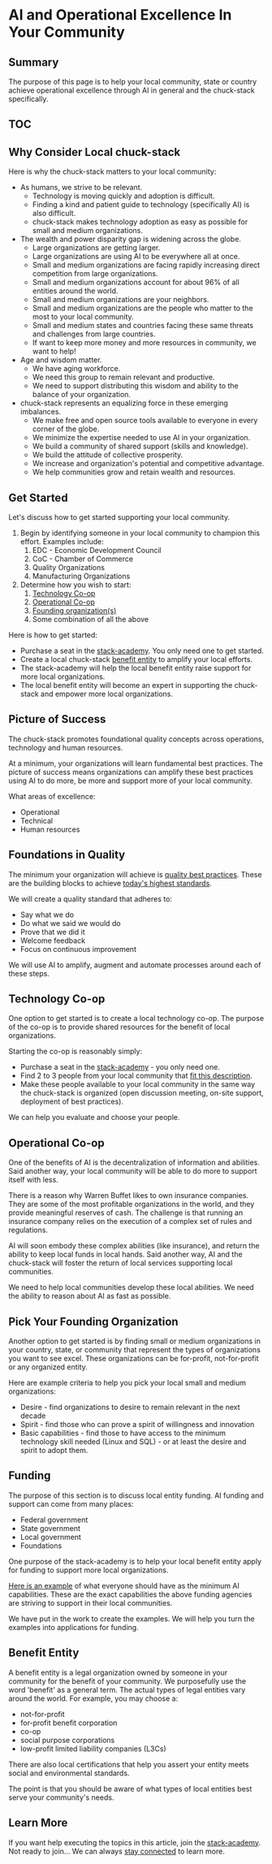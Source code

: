 # AI and Operational Excellence In Your Community

## Summary

The purpose of this page is to help your local community, state or country achieve operational excellence through AI in general and the chuck-stack specifically.

## TOC

<!-- toc -->

## Why Consider Local chuck-stack

Here is why the chuck-stack matters to your local community:

- As humans, we strive to be relevant.
  - Technology is moving quickly and adoption is difficult.
  - Finding a kind and patient guide to technology (specifically AI) is also difficult.
  - chuck-stack makes technology adoption as easy as possible for small and medium organizations.
- The wealth and power disparity gap is widening across the globe.
  - Large organizations are getting larger.
  - Large organizations are using AI to be everywhere all at once.
  - Small and medium organizations are facing rapidly increasing direct competition from large organizations.
  - Small and medium organizations account for about 96% of all entities around the world.
  - Small and medium organizations are your neighbors.
  - Small and medium organizations are the people who matter to the most to your local community.
  - Small and medium states and countries facing these same threats and challenges from large countries.
  - If want to keep more money and more resources in community, we want to help!
- Age and wisdom matter.
  - We have aging workforce.
  - We need this group to remain relevant and productive.
  - We need to support distributing this wisdom and ability to the balance of your organization.
- chuck-stack represents an equalizing force in these emerging imbalances.
  - We make free and open source tools available to everyone in every corner of the globe.
  - We minimize the expertise needed to use AI in your organization.
  - We build a community of shared support (skills and knowledge).
  - We build the attitude of collective prosperity.
  - We increase and organization's potential and competitive advantage.
  - We help communities grow and retain wealth and resources.

## Get Started

Let's discuss how to get started supporting your local community. 

1. Begin by identifying someone in your local community to champion this effort. Examples include:
    1. EDC - Economic Development Council
    1. CoC - Chamber of Commerce
    1. Quality Organizations
    1. Manufacturing Organizations
1. Determine how you wish to start:
    1. [Technology Co-op](#technology-co-op)
    1. [Operational Co-op](#operational-co-op)
    1. [Founding organization(s)](#pick-your-founding-organization)
    1. Some combination of all the above

Here is how to get started:

- Purchase a seat in the [stack-academy](./stack-academy.md). You only need one to get started.
- Create a local chuck-stack [benefit entity](#benefit-entity) to amplify your local efforts.
- The stack-academy will help the local benefit entity raise support for more local organizations.
- The local benefit entity will become an expert in supporting the chuck-stack and empower more local organizations.

## Picture of Success

The chuck-stack promotes foundational quality concepts across operations, technology and human resources.

At a minimum, your organizations will learn fundamental best practices. The picture of success means organizations can amplify these best practices using AI to do more, be more and support more of your local community.

What areas of excellence:

- Operational
- Technical
- Human resources

## Foundations in Quality

The minimum your organization will achieve is [quality best practices](./best-practices-operation.md). These are the building blocks to achieve [today's highest standards](./best-practices-operation.md#external-quality-program-breakdown).

We will create a quality standard that adheres to:

- Say what we do
- Do what we said we would do
- Prove that we did it
- Welcome feedback
- Focus on continuous improvement

We will use AI to amplify, augment and automate processes around each of these steps.

## Technology Co-op

One option to get started is to create a local technology co-op. The purpose of the co-op is to provide shared resources for the benefit of local organizations.

Starting the co-op is reasonably simply:

- Purchase a seat in the [stack-academy](./stack-academy.md) - you only need one.
- Find 2 to 3 people from your local community that [fit this description](./blog-chuck-stack-it-job-description-assessment.md).
- Make these people available to your local community in the same way the chuck-stack is organized (open discussion meeting, on-site support, deployment of best practices).

We can help you evaluate and choose your people.

## Operational Co-op

One of the benefits of AI is the decentralization of information and abilities. Said another way, your local community will be able to do more to support itself with less.

There is a reason why Warren Buffet likes to own insurance companies. They are some of the most profitable organizations in the world, and they provide meaningful reserves of cash. The challenge is that running an insurance company relies on the execution of a complex set of rules and regulations.

AI will soon embody these complex abilities (like insurance), and return the ability to keep local funds in local hands. Said another way, AI and the chuck-stack will foster the return of local services supporting local communities.

We need to help local communities develop these local abilities. We need the ability to reason about AI as fast as possible.

## Pick Your Founding Organization

Another option to get started is by finding small or medium organizations in your country, state, or community that represent the types of organizations you want to see excel. These organizations can be for-profit, not-for-profit or any organized entity.

Here are example criteria to help you pick your local small and medium organizations:

- Desire - find organizations to desire to remain relevant in the next decade
- Spirit - find those who can prove a spirit of willingness and innovation
- Basic capabilities - find those to have access to the minimum technology skill needed (Linux and SQL) - or at least the desire and spirit to adopt them.

## Funding

The purpose of this section is to discuss local entity funding. AI funding and support can come from many places:

- Federal government
- State government
- Local government
- Foundations

One purpose of the stack-academy is to help your local benefit entity apply for funding to support more local organizations.

[Here is an example](./blog-llm-ai-production-deploy.md) of what everyone should have as the minimum AI capabilities. These are the exact capabilities the above funding agencies are striving to support in their local communities.

We have put in the work to create the examples. We will help you turn the examples into applications for funding.

## Benefit Entity

A benefit entity is a legal organization owned by someone in your community for the benefit of your community. We purposefully use the word 'benefit' as a general term. The actual types of legal entities vary around the world. For example, you may choose a:

- not-for-profit
- for-profit benefit corporation
- co-op
- social purpose corporations
- low-profit limited liability companies (L3Cs)

There are also local certifications that help you assert your entity meets social and environmental standards.

The point is that you should be aware of what types of local entities best serve your community's needs.

## Learn More

If you want help executing the topics in this article, join the [stack-academy](./stack-academy.md). Not ready to join... We can always [stay connected](../learn-more.html) to learn more.
